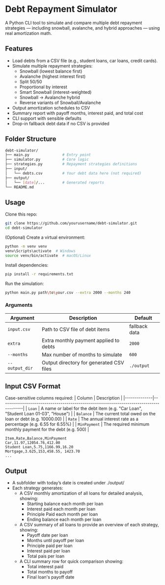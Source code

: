 # Debt Repayment Simulator

A Python CLI tool to simulate and compare multiple debt repayment strategies — including snowball, avalanche, and hybrid approaches — using real amortization math.

## Features

- Load debts from a CSV file (e.g., student loans, car loans, credit cards).
- Simulate multiple repayment strategies:
  - Snowball (lowest balance first)
  - Avalanche (highest interest first)
  - Split 50/50
  - Proportional by interest
  - Smart Snowball (interest-weighted)
  - Snowball → Avalanche hybrid
  - Reverse variants of Snowball/Avalanche
- Output amortization schedules to CSV
- Summary report with payoff months, interest paid, and total cost
- CLI support with sensible defaults
- Drop-in fallback debt data if no CSV is provided

## Folder Structure

```bash
debt-simulator/
├── main.py               # Entry point
├── simulator.py          # Core logic
├── strategies.py         # Repayment strategies definitions
├── input/
│   └── debts.csv         # Your debt data here (not required)
├── output/
│   └── [date]/...        # Generated reports
└── README.md
```

## Usage

Clone this repo:

```bash
git clone https://github.com/yourusername/debt-simulator.git
cd debt-simulator
```

(Optional) Create a virtual environment:

```bash
python -m venv venv
venv\Scripts\activate  # Windows
source venv/bin/activate  # macOS/Linux
```

Install dependencies:

```bash
pip install -r requirements.txt
```

Run the simulation:

```bash
python main.py path\to\your.csv --extra 2000 --months 240
```

### Arguments

| Argument        | Description                              | Default       |
| --------------- | ---------------------------------------- | ------------- |
| `input.csv`     | Path to CSV file of debt items           | fallback data |
| `extra`         | Extra monthly payment applied to debts   | `2000`        |
| `--months`      | Max number of months to simulate         | `600`         |
| `--output_dir`  | Output directory for generated CSV files | `./output`    |



## Input CSV Format

Case-sensitive columns required:
| Column       | Description                                                                             |
|--------------|-----------------------------------------------------------------------------------------|
| `Loan`       | A name or label for the debt item (e.g. "Car Loan", "Student Loan 01-03", "House")      |
| `Balance`    | The current total owed on the loan or debt (e.g. 10000.00)                              |
| `Rate`       | The annual interest rate as a percentage (e.g. 6.55 for 6.55%)                          |
| `MinPayment` | The required minimum monthly payment for the debt (e.g. 500)                            |


```csv
Item,Rate,Balance,MinPayment
Car,11.97,12054.76,412.00
Student Loan,5.75,1166.99,16.20
Mortgage,3.625,153,458.55, 1423.70
...
```

## Output

- A subfolder with today’s date is created under ./output/
- Each strategy generates:
    - A CSV monthly amortization of all loans for detailed analysis, showing:
        - Starting balance each month per loan
        - Interest paid each month per loan
        - Principle Paid each month per loan
        - Ending balance each month per loan 
    - A CSV summary of all loans to provide an overview of each strategy, showing:
        - Payoff date per loan
        - Months until payoff per loan
        - Principle paid per loan
        - Interest paid per loan
        - Total pais per loan
    - A CLI summary row for quick comparison showing:
        - Total interest paid
        - Total months to payoff
        - Final loan's payoff date